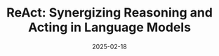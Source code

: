 ---
layout: seminar-post
title: 'ReAct: Synergizing Reasoning and Acting in Language Models'
subtitle: ''
categories:
    - "NLP"
tags: [Agent, NLP]
date: 2025-02-18
pdf_url: 'https://drive.google.com/file/d/1-9Hgs1qfxWRRNdHlpCANBvSCtAalRZrO/view?usp=sharing/preview'
---
